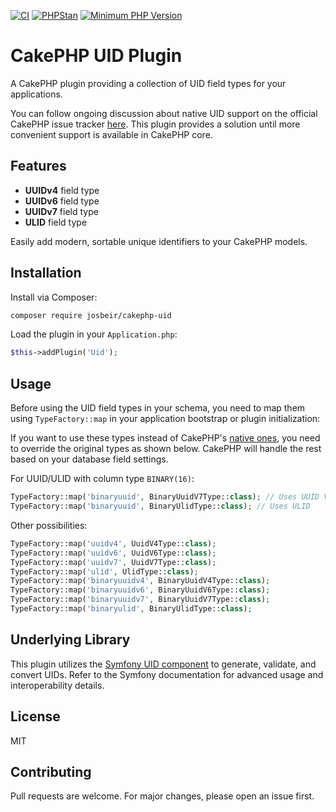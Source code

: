 [![CI](https://github.com/josbeir/cakephp-uid/actions/workflows/ci.yml/badge.svg?branch=main)](https://github.com/josbeir/cakephp-uid/actions/workflows/ci.yml)
[![PHPStan](https://img.shields.io/badge/PHPStan-level%208-brightgreen.svg?style=flat)](https://phpstan.org/)
[![Minimum PHP Version](https://img.shields.io/badge/php-%3E%3D%208.2-8892BF.svg)](https://php.net/)

# CakePHP UID Plugin

A CakePHP plugin providing a collection of UID field types for your applications.

You can follow ongoing discussion about native UID support on the official CakePHP issue tracker [here](https://github.com/cakephp/cakephp/issues/18807). This plugin provides a solution until more convenient support is available in CakePHP core.

## Features

- **UUIDv4** field type
- **UUIDv6** field type
- **UUIDv7** field type
- **ULID** field type

Easily add modern, sortable unique identifiers to your CakePHP models.

## Installation

Install via Composer:

```bash
composer require josbeir/cakephp-uid
```

Load the plugin in your `Application.php`:

```php
$this->addPlugin('Uid');
```

## Usage

Before using the UID field types in your schema, you need to map them using `TypeFactory::map` in your application bootstrap or plugin initialization:

If you want to use these types instead of CakePHP's [native ones](https://book.cakephp.org/5/en/orm/database-basics.html#data-types), you need to override the original types as shown below. CakePHP will handle the rest based on your database field settings.

For UUID/ULID with column type `BINARY(16)`:
```php
TypeFactory::map('binaryuuid', BinaryUuidV7Type::class); // Uses UUID V7
TypeFactory::map('binaryuuid', BinaryUlidType::class); // Uses ULID
```

Other possibilities:
```php
TypeFactory::map('uuidv4', UuidV4Type::class);
TypeFactory::map('uuidv6', UuidV6Type::class);
TypeFactory::map('uuidv7', UuidV7Type::class);
TypeFactory::map('ulid', UlidType::class);
TypeFactory::map('binaryuuidv4', BinaryUuidV4Type::class);
TypeFactory::map('binaryuuidv6', BinaryUuidV6Type::class);
TypeFactory::map('binaryuuidv7', BinaryUuidV7Type::class);
TypeFactory::map('binaryulid', BinaryUlidType::class);
```

## Underlying Library

This plugin utilizes the [Symfony UID component](https://symfony.com/doc/current/components/uid.html) to generate, validate, and convert UIDs. Refer to the Symfony documentation for advanced usage and interoperability details.

## License

MIT

## Contributing

Pull requests are welcome. For major changes, please open an issue first.
